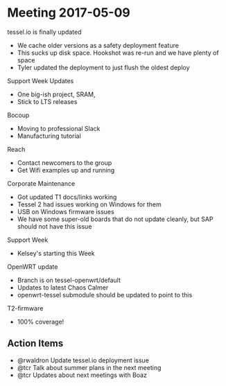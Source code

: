 # Meeting 2017-05-09

tessel.io is finally updated
- We cache older versions as a safety deployment feature
- This sucks up disk space. Hookshot was re-run and we have plenty of space
- Tyler updated the deployment to just flush the oldest deploy

Support Week Updates
- One big-ish project, SRAM,
- Stick to LTS releases

Bocoup
- Moving to professional Slack
- Manufacturing tutorial

Reach
- Contact newcomers to the group
- Get Wifi examples up and running

Corporate Maintenance
- Got updated T1 docs/links working
- Tessel 2 had issues working on Windows for them
- USB on Windows firmware issues
- We have some super-old boards that do not update cleanly, but SAP should not have this issue

Support Week 
- Kelsey's starting this Week

OpenWRT update
- Branch is on tessel-openwrt/default
- Updates to latest Chaos Calmer
- openwrt-tessel submodule should be updated to point to this

T2-firmware
- 100% coverage!

## Action Items

- @rwaldron Update tessel.io deployment issue
- @tcr Talk about summer plans in the next meeting
- @tcr Updates about next meetings with Boaz
